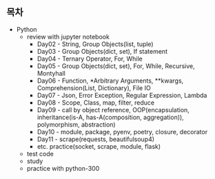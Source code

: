## 목차

- Python
  + review with jupyter notebook
    + Day02 - String, Group Objects(list, tuple)  
    + Day03 - Group Objects(dict, set), If statement  
    + Day04 - Ternary Operator, For, While  
    + Day05 - Group Objects(dict, set), For, While, Recursive, Montyhall  
    + Day06 - Function, *Arbitrary Arguments, **kwargs, Comprehension(List, Dictionary), File IO  
    + Day07 - Json, Error Exception, Regular Expression, Lambda   
    + Day08 - Scope, Class, map, filter, reduce  
    + Day09 - call by object reference, OOP(encapsulation, inheritance(is-A, has-A(composition, aggregation)), polymorphism, abstraction)  
    + Day10 - module, package, pyenv, poetry, closure, decorator
    + Day11 - scrape(requests, beautifulsoup4)  
    + etc. practice(socket, scrape, module, flask) 
  + test code
  + study
  + practice with python-300